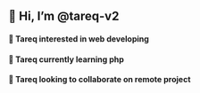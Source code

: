 ## 👋 Hi, I’m @tareq-v2
#### 👀 Tareq interested in web developing
#### 🌱 Tareq currently learning php
#### 💞️ Tareq looking to collaborate on remote project
